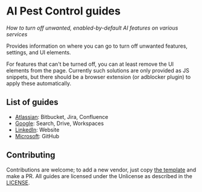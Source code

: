 # AI Pest Control guides

*How to turn off unwanted, enabled-by-default AI features on various services*

Provides information on where you can go to turn off unwanted features, settings, and UI elements.

For features that can't be turned off, you can at least remove the UI elements from the page.
Currently such solutions are only provided as JS snippets, but there should be a browser extension (or adblocker plugin) to apply these automatically.

## List of guides

* [Atlassian](atlassian.md): Bitbucket, Jira, Confluence
* [Google](google.md): Search, Drive, Workspaces
* [LinkedIn](linkedin.md): Website
* [Microsoft](microsoft.md): GitHub

## Contributing

Contributions are welcome; to add a new vendor, just copy [the template](template.md) and make a PR.
All guides are licensed under the Unlicense as described in the [LICENSE](LICENSE).
